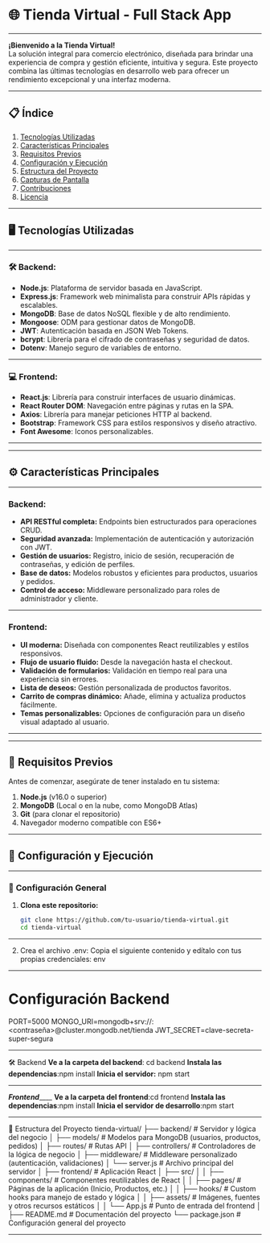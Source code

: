 
# 🌐 **Tienda Virtual - Full Stack App**
_______________________________________________________________
**¡Bienvenido a la Tienda Virtual!**  
La solución integral para comercio electrónico, diseñada para brindar una experiencia de compra y gestión eficiente, intuitiva y segura. Este proyecto combina las últimas tecnologías en desarrollo web para ofrecer un rendimiento excepcional y una interfaz moderna.
_______________________________________________________________

## 📋 **Índice**
1. [Tecnologías Utilizadas](#🖥️-tecnologías-utilizadas)
2. [Características Principales](#⚙️-características-principales)
3. [Requisitos Previos](#📂-requisitos-previos)
4. [Configuración y Ejecución](#🚀-configuración-y-ejecución)
5. [Estructura del Proyecto](#📁-estructura-del-proyecto)
6. [Capturas de Pantalla](#🖼️-capturas-de-pantalla)
7. [Contribuciones](#🤝-contribuciones)
8. [Licencia](#📜-licencia)

---

## 🖥️ **Tecnologías Utilizadas**
_______________________________________________________________
### 🛠️ **Backend:**
- **Node.js**: Plataforma de servidor basada en JavaScript.
- **Express.js**: Framework web minimalista para construir APIs rápidas y escalables.
- **MongoDB**: Base de datos NoSQL flexible y de alto rendimiento.
- **Mongoose**: ODM para gestionar datos de MongoDB.
- **JWT**: Autenticación basada en JSON Web Tokens.
- **bcrypt**: Librería para el cifrado de contraseñas y seguridad de datos.
- **Dotenv**: Manejo seguro de variables de entorno.
_______________________________________________________________
### 💻 **Frontend:**
- **React.js**: Librería para construir interfaces de usuario dinámicas.
- **React Router DOM**: Navegación entre páginas y rutas en la SPA.
- **Axios**: Librería para manejar peticiones HTTP al backend.
- **Bootstrap**: Framework CSS para estilos responsivos y diseño atractivo.
- **Font Awesome**: Iconos personalizables.

---
_______________________________________________________________
## ⚙️ **Características Principales**
_______________________________________________________________
### **Backend:**
- **API RESTful completa:** Endpoints bien estructurados para operaciones CRUD.
- **Seguridad avanzada:** Implementación de autenticación y autorización con JWT.
- **Gestión de usuarios:** Registro, inicio de sesión, recuperación de contraseñas, y edición de perfiles.
- **Base de datos:** Modelos robustos y eficientes para productos, usuarios y pedidos.
- **Control de acceso:** Middleware personalizado para roles de administrador y cliente.
_______________________________________________________________
### **Frontend:**
- **UI moderna:** Diseñada con componentes React reutilizables y estilos responsivos.
- **Flujo de usuario fluido:** Desde la navegación hasta el checkout.
- **Validación de formularios:** Validación en tiempo real para una experiencia sin errores.
- **Lista de deseos:** Gestión personalizada de productos favoritos.
- **Carrito de compras dinámico:** Añade, elimina y actualiza productos fácilmente.
- **Temas personalizables:** Opciones de configuración para un diseño visual adaptado al usuario.

---
_______________________________________________________________
## 📂 **Requisitos Previos**
Antes de comenzar, asegúrate de tener instalado en tu sistema:
1. **Node.js** (v16.0 o superior)
2. **MongoDB** (Local o en la nube, como MongoDB Atlas)
3. **Git** (para clonar el repositorio)
4. Navegador moderno compatible con ES6+

---

## 🚀 **Configuración y Ejecución**
_______________________________________________________________
### 🔧 **Configuración General**
1. **Clona este repositorio:**
   ```bash
   git clone https://github.com/tu-usuario/tienda-virtual.git
   cd tienda-virtual
_______________________________________________________________
2.  Crea el archivo .env:
Copia el siguiente contenido y edítalo con tus propias credenciales:
env
_______________________________________________________________
# Configuración Backend
PORT=5000
MONGO_URI=mongodb+srv://<usuario>:<contraseña>@cluster.mongodb.net/tienda
JWT_SECRET=clave-secreta-super-segura
_____________________________________
🛠️ Backend
**Ve a la carpeta del backend**: cd backend
**Instala las dependencias**:npm install
**Inicia el servidor:** npm start
____________________________________
 _______**Frontend**___________
**Ve a la carpeta del frontend**:cd frontend
**Instala las dependencias**:npm install
**Inicia el servidor de desarrollo**:npm start
______________________________________

📁 Estructura del Proyecto
tienda-virtual/
├── backend/          # Servidor y lógica del negocio
│   ├── models/       # Modelos para MongoDB (usuarios, productos, pedidos)
│   ├── routes/       # Rutas API
│   ├── controllers/  # Controladores de la lógica de negocio
│   ├── middleware/   # Middleware personalizado (autenticación, validaciones)
│   └── server.js     # Archivo principal del servidor
│
├── frontend/         # Aplicación React
│   ├── src/
│   │   ├── components/  # Componentes reutilizables de React
│   │   ├── pages/       # Páginas de la aplicación (Inicio, Productos, etc.)
│   │   ├── hooks/       # Custom hooks para manejo de estado y lógica
│   │   ├── assets/      # Imágenes, fuentes y otros recursos estáticos
│   │   └── App.js       # Punto de entrada del frontend
│
├── README.md         # Documentación del proyecto
└── package.json      # Configuración general del proyecto

_______________________________________________________________






